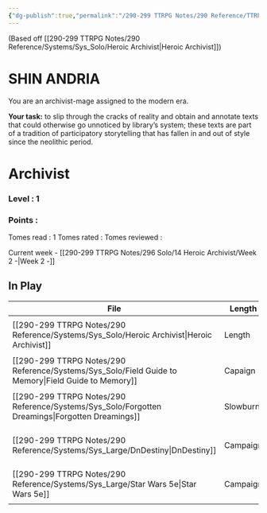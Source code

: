 ```yaml
---
{"dg-publish":true,"permalink":"/290-299 TTRPG Notes/290 Reference/TTRPG Log/"}
---
```



(Based off [[290-299 TTRPG Notes/290 Reference/Systems/Sys_Solo/Heroic Archivist\|Heroic Archivist]])
# SHIN ANDRIA
You are an archivist-mage assigned to the modern era.  

**Your task:** to slip through the cracks of reality and obtain and annotate texts that could otherwise go unnoticed by library’s system; these texts are part of a tradition of participatory storytelling that has fallen in and out of style since the neolithic period.

# Archivist
### Level : 1
### Points :

Tomes read : 1
Tomes rated :
Tomes reviewed :

Current week - [[290-299 TTRPG Notes/296 Solo/14 Heroic Archivist/Week 2 -\|Week 2 -]]

## In Play

| File                                                                                                   | Length   | System | Style       | Genre                                             |
| ------------------------------------------------------------------------------------------------------ | -------- | ------ | ----------- | ------------------------------------------------- |
| [[290-299 TTRPG Notes/290 Reference/Systems/Sys_Solo/Heroic Archivist\|Heroic Archivist]]           | Length   | System | Style       | <ul><li>Genre</li><li>Gener</li></ul>             |
| [[290-299 TTRPG Notes/290 Reference/Systems/Sys_Solo/Field Guide to Memory\|Field Guide to Memory]] | Capaign  | Unique | Interactive | <ul><li>Punk_Solar</li></ul>                      |
| [[290-299 TTRPG Notes/290 Reference/Systems/Sys_Solo/Forgotten Dreamings\|Forgotten Dreamings]]     | Slowburn | Unique | Interactive | <ul><li>Poetry</li><li>Fantasy_Urban</li></ul>    |
| [[290-299 TTRPG Notes/290 Reference/Systems/Sys_Large/DnDestiny\|DnDestiny]]                        | Campaign | 5e     | Sandbox     | <ul><li>SciFi_Other</li><li>Mythic</li></ul>      |
| [[290-299 TTRPG Notes/290 Reference/Systems/Sys_Large/Star Wars 5e\|Star Wars 5e]]                  | Campaign | 5e     | Sandbox     | <ul><li>SciFi_Other</li><li>SciFi_Space</li></ul> |

